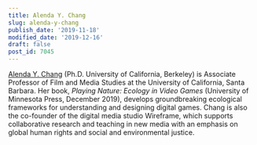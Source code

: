 ```yaml
---
title: Alenda Y. Chang
slug: alenda-y-chang
publish_date: '2019-11-18'
modified_date: '2019-12-16'
draft: false
post_id: 7045
---
```


[Alenda Y. Chang](https://www.filmandmedia.ucsb.edu/person/alenda-y-chang/) (Ph.D. University of California, Berkeley) is Associate Professor of Film and Media Studies at the University of California, Santa Barbara. Her book, *Playing Nature: Ecology in Video Games* (University of Minnesota Press, December 2019), develops groundbreaking ecological frameworks for understanding and designing digital games. Chang is also the co-founder of the digital media studio Wireframe, which supports collaborative research and teaching in new media with an emphasis on global human rights and social and environmental justice.